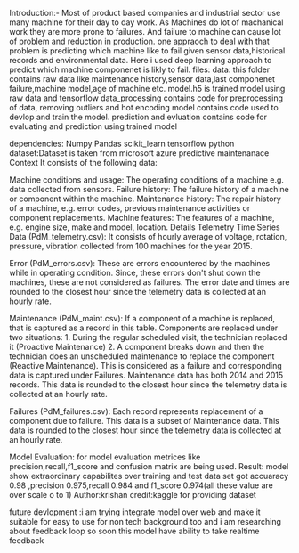 Introduction:-  Most of product based companies and industrial sector use many machine for their day to day work.
As Machines do lot of machanical  work they are more prone to failures.  And failure to machine can cause lot of problem and reduction in production.
   one appraoch to deal with that problem is predicting which machine like to fail given sensor data,historical records 
and environmental data.
Here i used deep learning approach to predict which machine componenet is likly to fail.
files:
data: this folder contains raw data like maintenance history,sensor data,last componenet failure,machine model,age of machine etc.
model.h5 is trained model using raw data and tensorflow
data_processing contains code for preprocessing of data, removing outliers and hot encoding
model contains code used to devlop and train the model.
prediction and evluation contains code for evaluating and prediction using trained model

dependencies:
Numpy
Pandas
scikit_learn
tensorflow
python
dataset:Dataset is taken from microsoft azure predictive maintenanace
Context
It consists of the following data:

Machine conditions and usage: The operating conditions of a machine e.g. data collected from sensors.
Failure history: The failure history of a machine or component within the machine.
Maintenance history: The repair history of a machine, e.g. error codes, previous maintenance activities or component replacements.
Machine features: The features of a machine, e.g. engine size, make and model, location.
Details
Telemetry Time Series Data (PdM_telemetry.csv): It consists of hourly average of voltage, rotation, pressure, vibration collected from 100 machines for the year 2015.

Error (PdM_errors.csv): These are errors encountered by the machines while in operating condition. Since, these errors don't shut down the machines, these are not considered as failures. The error date and times are rounded to the closest hour since the telemetry data is collected at an hourly rate.

Maintenance (PdM_maint.csv): If a component of a machine is replaced, that is captured as a record in this table. Components are replaced under two situations: 1. During the regular scheduled visit, the technician replaced it (Proactive Maintenance) 2. A component breaks down and then the technician does an unscheduled maintenance to replace the component (Reactive Maintenance). This is considered as a failure and corresponding data is captured under Failures. Maintenance data has both 2014 and 2015 records. This data is rounded to the closest hour since the telemetry data is collected at an hourly rate.

Failures (PdM_failures.csv): Each record represents replacement of a component due to failure. This data is a subset of Maintenance data. This data is rounded to the closest hour since the telemetry data is collected at an hourly rate.

Model Evaluation: for model evaluation metrices like precision,recall,f1_score and confusion matrix are being used.
Result: model show extraordinary capabilites over training and test data set
got accuaracy 0.98 ,precision 0.975,recall 0.984 and f1_score 0.974(all these value are over scale o to 1)
Author:krishan
credit:kaggle for providing dataset

future devlopment :i am trying integrate model over web and make it suitable for easy to use for non tech background too and i am researching about feedback loop so soon this model have ability to take  realtime feedback

